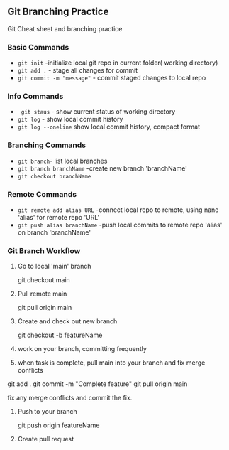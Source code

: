 ## Git Branching Practice

Git Cheat sheet and branching practice

### Basic Commands
* `git init` -initialize local git repo in current folder( working directory)
* `git add .` - stage all changes for commit
* `git commit -m "message"` - commit staged changes to local repo

### Info Commands
* ` git staus` - show current status of working directory
* `git log` - show local commit history
* `git log --oneline` show local commit history, compact format



### Branching Commands
* `git branch`- list local branches
* `git branch branchName` -create new branch 'branchName'
* `git checkout branchName`


### Remote Commands
* `git remote add alias URL` -connect local repo to remote, using nane 'alias' for remote repo 'URL'
* `git push alias branchName` -push local commits to remote repo 'alias' on branch 'branchName'


### Git Branch Workflow
1. Go to local 'main' branch
	
	git checkout main

2. Pull remote main

	git pull origin main

3. Create and check out new branch

	git checkout -b featureName

1. work on your branch, committing frequently
1. when task is complete, pull main into your branch and fix merge conflicts

git add .
git commit  -m "Complete feature"
git pull origin main

fix any merge conflicts and commit the fix.

1. Push to your branch

	git push origin featureName

1. Create pull request